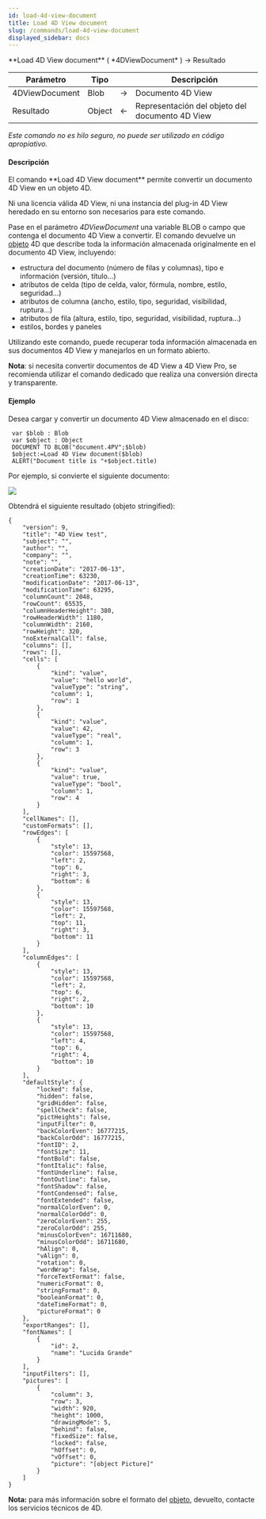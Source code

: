 ```yaml
---
id: load-4d-view-document
title: Load 4D View document
slug: /commands/load-4d-view-document
displayed_sidebar: docs
---
```


<!--REF #_command_.Load 4D View document.Syntax-->**Load 4D View document** ( *4DViewDocument* ) -> Resultado<!-- END REF-->
<!--REF #_command_.Load 4D View document.Params-->
| Parámetro | Tipo |  | Descripción |
| --- | --- | --- | --- |
| 4DViewDocument | Blob | &#8594;  | Documento 4D View |
| Resultado | Object | &#8592; | Representación del objeto del documento 4D View |

<!-- END REF-->

*Este comando no es hilo seguro, no puede ser utilizado en código apropiativo.*


#### Descripción 

<!--REF #_command_.Load 4D View document.Summary-->El comando **Load 4D View document** permite convertir un documento 4D View en un objeto 4D.<!-- END REF--> 

Ni una licencia válida 4D View, ni una instancia del plug-in 4D View heredado en su entorno son necesarios para este comando.

Pase en el parámetro *4DViewDocument* una variable BLOB o campo que contenga el documento 4D View a convertir. El comando devuelve un [objeto](# "Datos estructurados como forma de objeto nativo 4D") 4D que describe toda la información almacenada originalmente en el documento 4D View, incluyendo:

* estructura del documento (número de filas y columnas), tipo e información (versión, título...)
* atributos de celda (tipo de celda, valor, fórmula, nombre, estilo, seguridad...)
* atributos de columna (ancho, estilo, tipo, seguridad, visibilidad, ruptura...)
* atributos de fila (altura, estilo, tipo, seguridad, visibilidad, ruptura...)
* estilos, bordes y paneles

Utilizando este comando, puede recuperar toda información almacenada en sus documentos 4D View y manejarlos en un formato abierto. 

**Nota**: si necesita convertir documentos de 4D View a 4D View Pro, se recomienda utilizar el comando dedicado  que realiza una conversión directa y transparente.

#### Ejemplo 

Desea cargar y convertir un documento 4D View almacenado en el disco:

```4d
 var $blob : Blob
 var $object : Object
 DOCUMENT TO BLOB("document.4PV";$blob)
 $object:=Load 4D View document($blob)
 ALERT("Document title is "+$object.title)
```

Por ejemplo, si convierte el siguiente documento:

![](../assets/en/commands/pict3631552.en.png)

Obtendrá el siguiente resultado (objeto stringified):

```undefined
{
    "version": 9,
    "title": "4D View test",
    "subject": "",
    "author": "",
    "company": "",
    "note": "",
    "creationDate": "2017-06-13",
    "creationTime": 63230,
    "modificationDate": "2017-06-13",
    "modificationTime": 63295,
    "columnCount": 2048,
    "rowCount": 65535,
    "columnHeaderHeight": 380,
    "rowHeaderWidth": 1180,
    "columnWidth": 2160,
    "rowHeight": 320,
    "noExternalCall": false,
    "columns": [],
    "rows": [],
    "cells": [
        {
            "kind": "value",
            "value": "hello world",
            "valueType": "string",
            "column": 1,
            "row": 1
        },
        {
            "kind": "value",
            "value": 42,
            "valueType": "real",
            "column": 1,
            "row": 3
        },
        {
            "kind": "value",
            "value": true,
            "valueType": "bool",
            "column": 1,
            "row": 4
        }
    ],
    "cellNames": [],
    "customFormats": [],
    "rowEdges": [
        {
            "style": 13,
            "color": 15597568,
            "left": 2,
            "top": 6,
            "right": 3,
            "bottom": 6
        },
        {
            "style": 13,
            "color": 15597568,
            "left": 2,
            "top": 11,
            "right": 3,
            "bottom": 11
        }
    ],
    "columnEdges": [
        {
            "style": 13,
            "color": 15597568,
            "left": 2,
            "top": 6,
            "right": 2,
            "bottom": 10
        },
        {
            "style": 13,
            "color": 15597568,
            "left": 4,
            "top": 6,
            "right": 4,
            "bottom": 10
        }
    ],
    "defaultStyle": {
        "locked": false,
        "hidden": false,
        "gridHidden": false,
        "spellCheck": false,
        "pictHeights": false,
        "inputFilter": 0,
        "backColorEven": 16777215,
        "backColorOdd": 16777215,
        "fontID": 2,
        "fontSize": 11,
        "fontBold": false,
        "fontItalic": false,
        "fontUnderline": false,
        "fontOutline": false,
        "fontShadow": false,
        "fontCondensed": false,
        "fontExtended": false,
        "normalColorEven": 0,
        "normalColorOdd": 0,
        "zeroColorEven": 255,
        "zeroColorOdd": 255,
        "minusColorEven": 16711680,
        "minusColorOdd": 16711680,
        "hAlign": 0,
        "vAlign": 0,
        "rotation": 0,
        "wordWrap": false,
        "forceTextFormat": false,
        "numericFormat": 0,
        "stringFormat": 0,
        "booleanFormat": 0,
        "dateTimeFormat": 0,
        "pictureFormat": 0
    },
    "exportRanges": [],
    "fontNames": [
        {
            "id": 2,
            "name": "Lucida Grande" 
        }
    ],
    "inputFilters": [],
    "pictures": [
        {
            "column": 3,
            "row": 3,
            "width": 920,
            "height": 1000,
            "drawingMode": 5,
            "behind": false,
            "fixedSize": false,
            "locked": false,
            "hOffset": 0,
            "vOffset": 0,
            "picture": "[object Picture]" 
        }
    ]
}
```

**Nota:** para más información sobre el formato del [objeto](# "Datos estructurados como forma de objeto nativo 4D"), devuelto, contacte los servicios técnicos de 4D.

